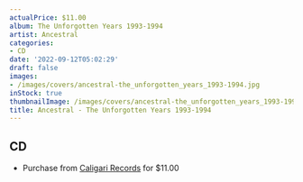 ```yaml
---
actualPrice: $11.00
album: The Unforgotten Years 1993-1994
artist: Ancestral
categories:
- CD
date: '2022-09-12T05:02:29'
draft: false
images:
- /images/covers/ancestral-the_unforgotten_years_1993-1994.jpg
inStock: true
thumbnailImage: /images/covers/ancestral-the_unforgotten_years_1993-1994-thumb.jpg
title: Ancestral - The Unforgotten Years 1993-1994
---
```


## CD
* Purchase from [Caligari Records](https://caligarirecords.storenvy.com/products/36110782-ancestral-the-unforgotten-years-1993-1994-cd) for $11.00
